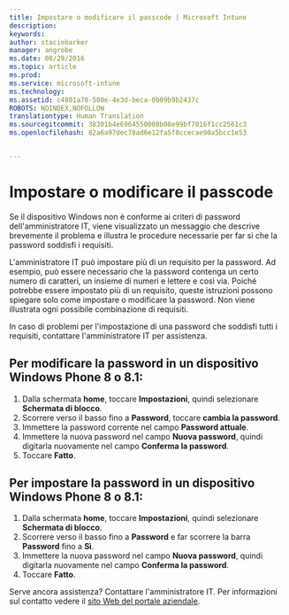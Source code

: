 ```yaml
---
title: Impostare o modificare il passcode | Microsoft Intune
description: 
keywords: 
author: staciebarker
manager: angrobe
ms.date: 08/29/2016
ms.topic: article
ms.prod: 
ms.service: microsoft-intune
ms.technology: 
ms.assetid: c4801a78-580e-4e3d-beca-0b09b9b2437c
ROBOTS: NOINDEX,NOFOLLOW
translationtype: Human Translation
ms.sourcegitcommit: 38301b4e6964550008b08e99bf7016f1cc2561c3
ms.openlocfilehash: 82a6a97dec78ad6e12fa5f8ccecae90a5bcc1e53


---
```


# Impostare o modificare il passcode

Se il dispositivo Windows non è conforme ai criteri di password dell'amministratore IT, viene visualizzato un messaggio che descrive brevemente il problema e illustra le procedure necessarie per far sì che la password soddisfi i requisiti.

L'amministratore IT può impostare più di un requisito per la password. Ad esempio, può essere necessario che la password contenga un certo numero di caratteri, un insieme di numeri e lettere e così via. Poiché potrebbe essere impostato più di un requisito, queste istruzioni possono spiegare solo come impostare o modificare la password. Non viene illustrata ogni possibile combinazione di requisiti.

In caso di problemi per l'impostazione di una password che soddisfi tutti i requisiti, contattare l'amministratore IT per assistenza.

## Per modificare la password in un dispositivo Windows Phone 8 o 8.1:

1. Dalla schermata **home**, toccare **Impostazioni**, quindi selezionare **Schermata di blocco**.
2. Scorrere verso il basso fino a **Password**, toccare **cambia la password**.
3. Immettere la password corrente nel campo **Password attuale**.
4. Immettere la nuova password nel campo **Nuova password**, quindi digitarla nuovamente nel campo **Conferma la password**.
4. Toccare **Fatto**.

## Per impostare la password in un dispositivo Windows Phone 8 o 8.1:

1. Dalla schermata **home**, toccare **Impostazioni**, quindi selezionare **Schermata di blocco**.
2. Scorrere verso il basso fino a **Password** e far scorrere la barra **Password** fino a **Sì**.
3. Immettere la nuova password nel campo **Nuova password**, quindi digitarla nuovamente nel campo **Conferma la password**.
4. Toccare **Fatto**.

Serve ancora assistenza? Contattare l'amministratore IT. Per informazioni sul contatto vedere il [sito Web del portale aziendale](http://portal.manage.microsoft.com).





<!--HONumber=Aug16_HO5-->


